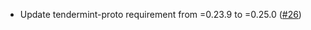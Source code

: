 - Update tendermint-proto requirement from =0.23.9 to =0.25.0
  ([#26](https://github.com/cosmos/ibc-proto-rs/issues/26))